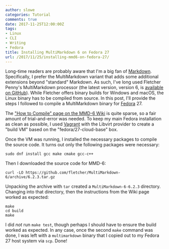 ```yaml
---
author: slowe
categories: Tutorial
comments: true
date: 2017-11-25T12:00:00Z
tags:
- Linux
- CLI
- Writing
- Fedora
title: Installing MultiMarkdown 6 on Fedora 27
url: /2017/11/25/installing-mmd6-on-fedora-27/
---
```


Long-time readers are probably aware that I'm a big fan of [Markdown][link-2]. Specifically, I prefer the MultiMarkdown variant that adds some additional extensions beyond "standard" Markdown. As such, I've long used Fletcher Penny's MultiMarkdown processor (the latest version, version 6, is [available on GitHub][link-1]). While Fletcher offers binary builds for Windows and macOS, the Linux binary has to be compiled from source. In this post, I'll provide the steps I followed to compile a MultiMarkdown binary for [Fedora][link-3] 27.<!--more-->

The ["How to Compile" page on the MMD-6 Wiki][link-4] is quite sparse, so a fair amount of trial-and-error was needed. To keep my main Fedora installation as clean as possible, I used [Vagrant][link-5] with the Libvirt provider to create a "build VM" based on the "fedora/27-cloud-base" box.

Once the VM was running, I installed the necessary packages to compile the source code. It turns out only the following packages were necessary:

    sudo dnf install gcc make cmake gcc-c++

Then I downloaded the source code for MMD-6:

    curl -LO https://github.com/fletcher/MultiMarkdown-6/archive/6.2.3.tar.gz

Unpacking the archive with `tar` created a `MultiMarkdown-6-6.2.3` directory. Changing into that directory, then the instructions from the Wiki page worked as expected:

    make
    cd build
    make

I did _not_ run `make test`, though perhaps I should have to ensure the build worked as expected. In any case, once the second `make` command was done, I was left with a `multimarkdown` binary that I copied out to my Fedora 27 host system via `scp`. Done!



[link-1]: https://github.com/fletcher/MultiMarkdown-6/
[link-2]: https://daringfireball.net/projects/markdown/
[link-3]: https://getfedora.org
[link-4]: https://github.com/fletcher/MultiMarkdown-6/wiki/How-to-Compile
[link-5]: https://www.vagrantup.com/
